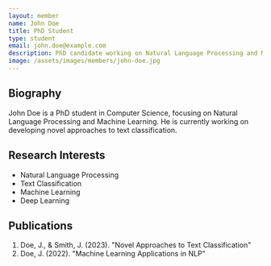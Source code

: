 ```yaml
---
layout: member
name: John Doe
title: PhD Student
type: student
email: john.doe@example.com
description: PhD candidate working on Natural Language Processing and Machine Learning.
image: /assets/images/members/john-doe.jpg
---
```


## Biography

John Doe is a PhD student in Computer Science, focusing on Natural Language Processing and Machine Learning. He is currently working on developing novel approaches to text classification.

## Research Interests

- Natural Language Processing
- Text Classification
- Machine Learning
- Deep Learning

## Publications

1. Doe, J., & Smith, J. (2023). "Novel Approaches to Text Classification"
2. Doe, J. (2022). "Machine Learning Applications in NLP" 